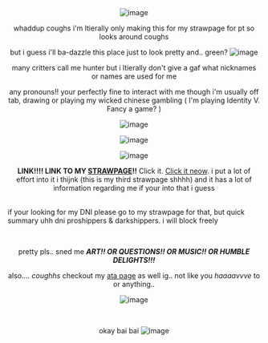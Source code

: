 <br> <p align="center"> ![image](https://github.com/user-attachments/assets/3a3b14dd-5bf4-43c6-a407-c71922eb1af2)
<br> <p align="center"> whaddup coughs i'm ltierally only making this for my strawpage for pt so looks around coughs 
<br> <p align="center"> but i guess i'll ba-dazzle this place just to look pretty and.. green? ![image](https://github.com/user-attachments/assets/0a2a9730-69ef-4b06-94e9-3d8c137d3d02)
<br> <p align="center"> many critters call me hunter but i ltierally don't give a gaf what nicknames or names are used for me
<br> <p align="center"> any pronouns!! your perfectly fine to interact with me though i'm usually off tab, drawing or playing my wicked chinese gambling ( I'm playing Identity V. Fancy a game? )
<br> <p align="center"> ![image](https://github.com/user-attachments/assets/5992c7d1-886d-4872-b5e4-7e585115c7a3)
<br> <p align="center"> ![image](https://github.com/user-attachments/assets/8dacf69b-3333-445a-ba15-7f799aa2617d)
<br> <p align="center"> ![image](https://github.com/user-attachments/assets/5992c7d1-886d-4872-b5e4-7e585115c7a3)
<br> <p align="center"> **LINK!!!! LINK TO MY [STRAWPAGE](https://rhymefield.straw.page/)!!** Click it. [Click it neow](https://rhymefield.straw.page/). i put a lot of effort into it i thijnk (this is my third strawpage shhhh) and it has a lot of information regarding me if your into that i guess

<br> if your looking for my DNI please go to my strawpage for that, but quick summary uhh dni proshippers & darkshippers. i will block freely

<br> <p align="center"> pretty pls.. sned me **_ART!! OR QUESTIONS!! OR MUSIC!! OR HUMBLE DELIGHTS!!!_**
<br> <p align="center"> also.... *coughhs* checkout my [ata page](https://lobstermonster55.atabook.org/) as well ig.. not like you *haaaavvve* to or anything.. 
<br> <p align="center"> ![image](https://github.com/user-attachments/assets/3a3b14dd-5bf4-43c6-a407-c71922eb1af2)


<br> <p align="center"> okay bai bai ![image](https://github.com/user-attachments/assets/90ae58bb-87ae-407a-8610-f74451eff5d7)


